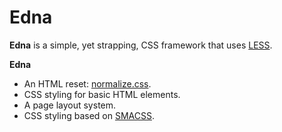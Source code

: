 # Edna
**Edna** is a simple, yet strapping, CSS framework that uses [LESS][1].

**Edna**
- An HTML reset: [normalize.css][2].
- CSS styling for basic HTML elements.
- A page layout system.
- CSS styling based on [SMACSS][3].

[1]: http://lesscss.org/
[2]: http://necolas.github.io/normalize.css/
[3]: http://smacss.com/